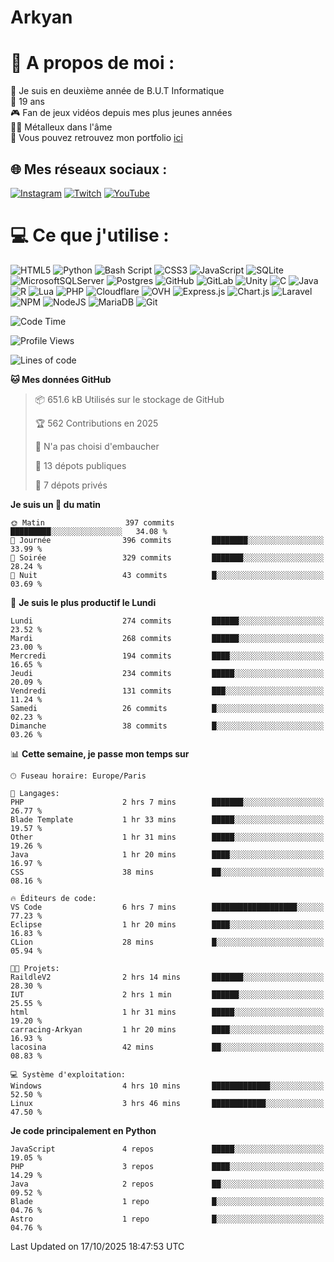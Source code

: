 # Arkyan
 # 💫 A propos de moi :
📖 Je suis en deuxième année de B.U.T Informatique  
🎂 19 ans  
🎮 Fan de jeux vidéos depuis mes plus jeunes années  
🤘🏻 Métalleux dans l'âme  
📕 Vous pouvez retrouvez mon portfolio [ici](https://arkyanportfolio.netlify.app/)

## 🌐 Mes réseaux sociaux :
[![Instagram](https://img.shields.io/badge/Instagram-%23E4405F.svg?logo=Instagram&logoColor=white)](https://instagram.com/arkyan25) [![Twitch](https://img.shields.io/badge/Twitch-%239146FF.svg?logo=Twitch&logoColor=white)](https://twitch.tv/arkyan_) [![YouTube](https://img.shields.io/badge/YouTube-%23FF0000.svg?logo=YouTube&logoColor=white)](https://youtube.com/@arkyan_) 

# 💻 Ce que j'utilise :
![HTML5](https://img.shields.io/badge/html5-%23E34F26.svg?style=for-the-badge&logo=html5&logoColor=white) ![Python](https://img.shields.io/badge/python-3670A0?style=for-the-badge&logo=python&logoColor=ffdd54) ![Bash Script](https://img.shields.io/badge/bash_script-%23121011.svg?style=for-the-badge&logo=gnu-bash&logoColor=white) ![CSS3](https://img.shields.io/badge/css3-%231572B6.svg?style=for-the-badge&logo=css3&logoColor=white) ![JavaScript](https://img.shields.io/badge/javascript-%23323330.svg?style=for-the-badge&logo=javascript&logoColor=%23F7DF1E) ![SQLite](https://img.shields.io/badge/sqlite-%2307405e.svg?style=for-the-badge&logo=sqlite&logoColor=white) ![MicrosoftSQLServer](https://img.shields.io/badge/Microsoft%20SQL%20Server-CC2927?style=for-the-badge&logo=microsoft%20sql%20server&logoColor=white) ![Postgres](https://img.shields.io/badge/postgres-%23316192.svg?style=for-the-badge&logo=postgresql&logoColor=white) ![GitHub](https://img.shields.io/badge/github-%23121011.svg?style=for-the-badge&logo=github&logoColor=white) ![GitLab](https://img.shields.io/badge/gitlab-%23181717.svg?style=for-the-badge&logo=gitlab&logoColor=white) ![Unity](https://img.shields.io/badge/unity-%23000000.svg?style=for-the-badge&logo=unity&logoColor=white)  ![C](https://img.shields.io/badge/c-%2300599C.svg?style=for-the-badge&logo=c&logoColor=white) ![Java](https://img.shields.io/badge/java-%23ED8B00.svg?style=for-the-badge&logo=openjdk&logoColor=white) ![R](https://img.shields.io/badge/r-%23276DC3.svg?style=for-the-badge&logo=r&logoColor=white)
![Lua](https://img.shields.io/badge/lua-%232C2D72.svg?style=for-the-badge&logo=lua&logoColor=white) ![PHP](https://img.shields.io/badge/php-%23777BB4.svg?style=for-the-badge&logo=php&logoColor=white) ![Cloudflare](https://img.shields.io/badge/Cloudflare-F38020?style=for-the-badge&logo=Cloudflare&logoColor=white) ![OVH](https://img.shields.io/badge/ovh-%23123F6D.svg?style=for-the-badge&logo=ovh&logoColor=#123F6D) ![Express.js](https://img.shields.io/badge/express.js-%23404d59.svg?style=for-the-badge&logo=express&logoColor=%2361DAFB) ![Chart.js](https://img.shields.io/badge/chart.js-F5788D.svg?style=for-the-badge&logo=chart.js&logoColor=white) ![Laravel](https://img.shields.io/badge/laravel-%23FF2D20.svg?style=for-the-badge&logo=laravel&logoColor=white) ![NPM](https://img.shields.io/badge/NPM-%23CB3837.svg?style=for-the-badge&logo=npm&logoColor=white) ![NodeJS](https://img.shields.io/badge/node.js-6DA55F?style=for-the-badge&logo=node.js&logoColor=white) ![MariaDB](https://img.shields.io/badge/MariaDB-003545?style=for-the-badge&logo=mariadb&logoColor=white) ![Git](https://img.shields.io/badge/git-%23F05033.svg?style=for-the-badge&logo=git&logoColor=white)

<!--START_SECTION:waka-->
![Code Time](http://img.shields.io/badge/Code%20Time-442%20hrs%2026%20mins-blue)

![Profile Views](http://img.shields.io/badge/Vues%20du%20profil-0-blue)

![Lines of code](https://img.shields.io/badge/Depuis%20Hello%20World%2C%20j%27ai%20%C3%A9crit-4.1%20million%20Lignes%20de%20code-blue)

**🐱 Mes données GitHub** 

> 📦 651.6 kB Utilisés sur le stockage de GitHub 
 > 
> 🏆 562 Contributions en 2025
 > 
> 🚫 N'a pas choisi d'embaucher
 > 
> 📜 13 dépots publiques 
 > 
> 🔑 7 dépots privés 
 > 
**Je suis un 🐤 du matin** 

```text
🌞 Matin                  397 commits         █████████░░░░░░░░░░░░░░░░   34.08 % 
🌆 Journée                396 commits         ████████░░░░░░░░░░░░░░░░░   33.99 % 
🌃 Soirée                 329 commits         ███████░░░░░░░░░░░░░░░░░░   28.24 % 
🌙 Nuit                   43 commits          █░░░░░░░░░░░░░░░░░░░░░░░░   03.69 % 
```
📅 **Je suis le plus productif le Lundi** 

```text
Lundi                    274 commits         ██████░░░░░░░░░░░░░░░░░░░   23.52 % 
Mardi                    268 commits         ██████░░░░░░░░░░░░░░░░░░░   23.00 % 
Mercredi                 194 commits         ████░░░░░░░░░░░░░░░░░░░░░   16.65 % 
Jeudi                    234 commits         █████░░░░░░░░░░░░░░░░░░░░   20.09 % 
Vendredi                 131 commits         ███░░░░░░░░░░░░░░░░░░░░░░   11.24 % 
Samedi                   26 commits          █░░░░░░░░░░░░░░░░░░░░░░░░   02.23 % 
Dimanche                 38 commits          █░░░░░░░░░░░░░░░░░░░░░░░░   03.26 % 
```


📊 **Cette semaine, je passe mon temps sur** 

```text
🕑︎ Fuseau horaire: Europe/Paris

💬 Langages: 
PHP                      2 hrs 7 mins        ███████░░░░░░░░░░░░░░░░░░   26.77 % 
Blade Template           1 hr 33 mins        █████░░░░░░░░░░░░░░░░░░░░   19.57 % 
Other                    1 hr 31 mins        █████░░░░░░░░░░░░░░░░░░░░   19.26 % 
Java                     1 hr 20 mins        ████░░░░░░░░░░░░░░░░░░░░░   16.97 % 
CSS                      38 mins             ██░░░░░░░░░░░░░░░░░░░░░░░   08.16 % 

🔥 Éditeurs de code: 
VS Code                  6 hrs 7 mins        ███████████████████░░░░░░   77.23 % 
Eclipse                  1 hr 20 mins        ████░░░░░░░░░░░░░░░░░░░░░   16.83 % 
CLion                    28 mins             █░░░░░░░░░░░░░░░░░░░░░░░░   05.94 % 

🐱‍💻 Projets: 
RaildleV2                2 hrs 14 mins       ███████░░░░░░░░░░░░░░░░░░   28.30 % 
IUT                      2 hrs 1 min         ██████░░░░░░░░░░░░░░░░░░░   25.55 % 
html                     1 hr 31 mins        █████░░░░░░░░░░░░░░░░░░░░   19.20 % 
carracing-Arkyan         1 hr 20 mins        ████░░░░░░░░░░░░░░░░░░░░░   16.93 % 
lacosina                 42 mins             ██░░░░░░░░░░░░░░░░░░░░░░░   08.83 % 

💻 Système d'exploitation: 
Windows                  4 hrs 10 mins       █████████████░░░░░░░░░░░░   52.50 % 
Linux                    3 hrs 46 mins       ████████████░░░░░░░░░░░░░   47.50 % 
```

**Je code principalement en Python** 

```text
JavaScript               4 repos             █████░░░░░░░░░░░░░░░░░░░░   19.05 % 
PHP                      3 repos             ████░░░░░░░░░░░░░░░░░░░░░   14.29 % 
Java                     2 repos             ██░░░░░░░░░░░░░░░░░░░░░░░   09.52 % 
Blade                    1 repo              █░░░░░░░░░░░░░░░░░░░░░░░░   04.76 % 
Astro                    1 repo              █░░░░░░░░░░░░░░░░░░░░░░░░   04.76 % 
```




 Last Updated on 17/10/2025 18:47:53 UTC
<!--END_SECTION:waka-->

<!--START_SECTION:SHOW_PROJECTS-->
<!--END_SECTION:SHOW_PROJECTS-->

<!--START_SECTION:SHOW_LINES_OF_CODE-->
<!--END_SECTION:SHOW_LINES_OF_CODE-->

<!--START_SECTION:SHOW_TOTAL_CODE_TIME-->
<!--END_SECTION:SHOW_TOTAL_CODE_TIME-->

<!--START_SECTION:SHOW_PROFILE_VIEWS-->
<!--END_SECTION:SHOW_PROFILE_VIEWS-->

<!--START_SECTION:SHOW_COMMIT-->
<!--END_SECTION:SHOW_COMMIT-->

<!--START_SECTION:SHOW_DAYS_OF_WEEK-->
<!--END_SECTION:SHOW_DAYS_OF_WEEK-->

<!--START_SECTION:SHOW_LANGUAGE-->
<!--END_SECTION:SHOW_LANGUAGE-->

<!--START_SECTION:SHOW_TIMEZONE-->
<!--END_SECTION:SHOW_TIMEZONE-->

<!--START_SECTION:SHOW_LANGUAGE_PER_REPO-->
<!--END_SECTION:SHOW_LANGUAGE_PER_REPO-->

<!--START_SECTION:SHOW_SHORT_INFO-->
<!--END_SECTION:SHOW_SHORT_INFO-->
